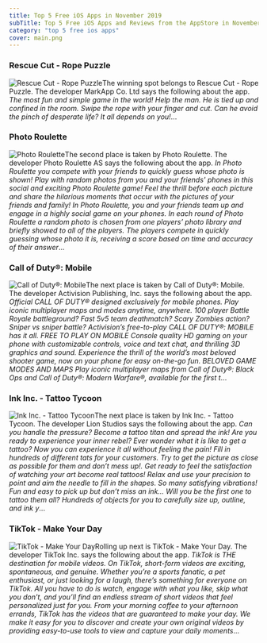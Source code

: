 ```yaml
---
title: Top 5 Free iOS Apps in November 2019
subTitle: Top 5 Free iOS Apps and Reviews from the AppStore in November 2019.
category: "top 5 free ios apps"
cover: main.png
---
```


### Rescue Cut - Rope Puzzle

![Rescue Cut - Rope Puzzle](https://is3-ssl.mzstatic.com/image/thumb/Purple113/v4/18/2e/4e/182e4e34-f716-c979-ba7d-15b7a80e7cd4/AppIcon-0-0-1x_U007emarketing-0-0-0-7-0-85-220.png/100x100bb.png)The winning spot belongs to Rescue Cut - Rope Puzzle. The developer MarkApp Co. Ltd says the following about the app. _The most fun and simple game in the world!
 Help the man.
 He is tied up and confined in the room.
 Swipe the rope with your finger and cut.
 Can he avoid the pinch of desperate life?
 It all depends on you!_...

### Photo Roulette

![Photo Roulette](https://is2-ssl.mzstatic.com/image/thumb/Purple113/v4/d8/19/0b/d8190b0f-e965-033e-c3a7-82777005e7fd/AppIcon-0-0-1x_U007emarketing-0-0-0-10-0-0-sRGB-0-0-0-GLES2_U002c0-512MB-85-220-0-0.png/100x100bb.png)The second place is taken by Photo Roulette. The developer Photo Roulette AS says the following about the app. _In Photo Roulette you compete with your friends to quickly guess whose photo is shown! Play with random photos from you and your friends' phones in this social and exciting Photo Roulette game! Feel the thrill before each picture and share the hilarious moments that occur with the pictures of your friends and family!  In Photo Roulette, you and your friends team up and engage in a highly social game on your phones. In each round of Photo Roulette a random photo is chosen from one players’ photo library and briefly showed to all of the players. The players compete in quickly guessing whose photo it is, receiving a score based on time and accuracy of their answer_...

### Call of Duty®: Mobile

![Call of Duty®: Mobile](https://is5-ssl.mzstatic.com/image/thumb/Purple113/v4/05/f8/2d/05f82dd4-7200-46fa-7e0a-058f961e14c3/AppIcon-0-1x_U007emarketing-0-85-220-0-9.png/100x100bb.png)The next place is taken by Call of Duty®: Mobile. The developer Activision Publishing, Inc. says the following about the app. _Official CALL OF DUTY® designed exclusively for mobile phones. Play iconic multiplayer maps and modes anytime, anywhere. 100 player Battle Royale battleground? Fast 5v5 team deathmatch? Scary Zombies action? Sniper vs sniper battle? Activision’s free-to-play CALL OF DUTY®: MOBILE has it all.  FREE TO PLAY ON MOBILE  Console quality HD gaming on your phone with customizable controls, voice and text chat, and thrilling 3D graphics and sound. Experience the thrill of the world’s most beloved shooter game, now on your phone for easy on-the-go fun.  BELOVED GAME MODES AND MAPS  Play iconic multiplayer maps from Call of Duty®: Black Ops and Call of Duty®: Modern Warfare®, available for the first t_...

### Ink Inc. - Tattoo Tycoon

![Ink Inc. - Tattoo Tycoon](https://is4-ssl.mzstatic.com/image/thumb/Purple123/v4/30/39/11/30391180-01c1-7d67-34d3-6ebe401ec070/AppIcon-0-0-1x_U007emarketing-0-0-0-7-0-85-220.png/100x100bb.png)The next place is taken by Ink Inc. - Tattoo Tycoon. The developer Lion Studios says the following about the app. _Can you handle the pressure?  Become a tattoo titan and spread the ink!  Are you ready to experience your inner rebel? Ever wonder what it is like to get a tattoo? Now you can experience it all without feeling the pain! Fill in hundreds of different tats for your customers. Try to get the picture as close as possible for them and don’t mess up!. Get ready to feel the satisfaction of watching your art become real tattoos! Relax and use your precision to point and aim the needle to fill in the shapes. So many satisfying vibrations! Fun and easy to pick up but don’t miss an ink... Will you be the first one to tattoo them all?  Hundreds of objects for you to carefully size up, outline, and ink y_...

### TikTok - Make Your Day

![TikTok - Make Your Day](https://is1-ssl.mzstatic.com/image/thumb/Purple113/v4/50/3e/1f/503e1f7c-e580-8f19-3336-4d293d9ed9ca/AppIcon_TikTok-0-0-1x_U007emarketing-0-0-0-6-0-0-sRGB-0-0-0-GLES2_U002c0-512MB-85-220-0-0.png/100x100bb.png)Rolling up next is TikTok - Make Your Day. The developer TikTok Inc. says the following about the app. _TikTok is THE destination for mobile videos. On TikTok, short-form videos are exciting, spontaneous, and genuine. Whether you’re a sports fanatic, a pet enthusiast, or just looking for a laugh, there’s something for everyone on TikTok. All you have to do is watch, engage with what you like, skip what you don’t, and you’ll find an endless stream of short videos that feel personalized just for you. From your morning coffee to your afternoon errands, TikTok has the videos that are guaranteed to make your day.  We make it easy for you to discover and create your own original videos by providing easy-to-use tools to view and capture your daily moments_...


